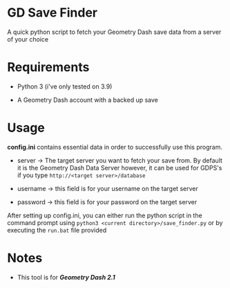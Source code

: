 # GD Save Finder

A quick python script to fetch your Geometry Dash save data from a server of your choice

# Requirements

- Python 3 (i've only tested on 3.9)

- A Geometry Dash account with a backed up save

# Usage

**config.ini** contains essential data in order to successfully use this program.

- server -> The target server you want to fetch your save from. By default it is the Geometry Dash Data Server however, it can be used for GDPS's if you type `http://<target server>/database`

- username -> this field is for your username on the target server

- password -> this field is for your password on the target server

After setting up config.ini, you can either run the python script in the command prompt using `python3 <current directory>/save_finder.py` or by executing the `run.bat` file provided

# Notes

- This tool is for ***Geometry Dash 2.1***
